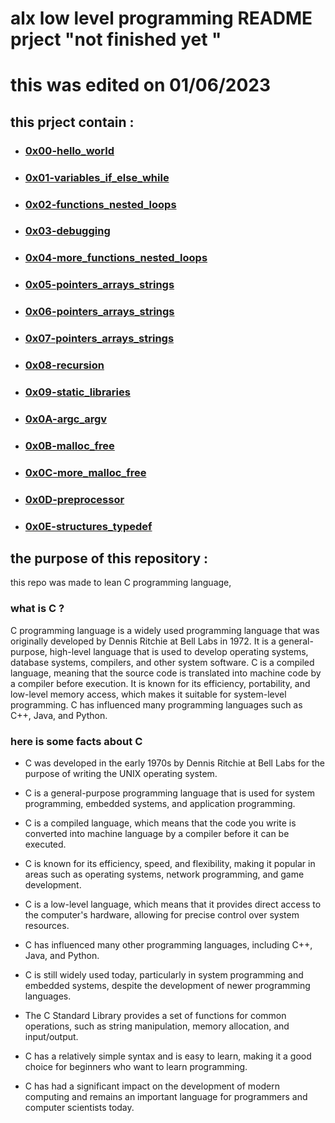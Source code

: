 # alx low level programming README prject "not finished yet "
# this was edited on 01/06/2023

## this prject contain :

* ### [0x00-hello_world](https://github.com/saiss-ahmed/alx-low_level_programming/tree/main/0x00-hello_world)
* ### [0x01-variables_if_else_while](https://github.com/saiss-ahmed/alx-low_level_programming/tree/main/0x01-variables_if_else_while)
* ### [0x02-functions_nested_loops](https://github.com/saiss-ahmed/alx-low_level_programming/tree/main/0x02-functions_nested_loops)
* ### [0x03-debugging](https://github.com/saiss-ahmed/alx-low_level_programming/tree/main/0x03-debugging)
* ### [0x04-more_functions_nested_loops](https://github.com/saiss-ahmed/alx-low_level_programming/tree/main/0x04-more_functions_nested_loops)
* ### [0x05-pointers_arrays_strings](https://github.com/saiss-ahmed/alx-low_level_programming/tree/main/0x05-pointers_arrays_strings)
* ### [0x06-pointers_arrays_strings](https://github.com/saiss-ahmed/alx-low_level_programming/tree/main/0x06-pointers_arrays_strings)
* ### [0x07-pointers_arrays_strings](https://github.com/saiss-ahmed/alx-low_level_programming/tree/main/0x07-pointers_arrays_strings)
* ### [0x08-recursion](https://github.com/saiss-ahmed/alx-low_level_programming/tree/main/0x08-recursion)
* ### [0x09-static_libraries](https://github.com/saiss-ahmed/alx-low_level_programming/tree/main/0x09-static_libraries)
* ### [0x0A-argc_argv](https://github.com/saiss-ahmed/alx-low_level_programming/tree/main/0x0A-argc_argv)
* ### [0x0B-malloc_free](https://github.com/saiss-ahmed/alx-low_level_programming/tree/main/0x0B-malloc_free)
* ### [0x0C-more_malloc_free](https://github.com/saiss-ahmed/alx-low_level_programming/tree/main/0x0C-more_malloc_free)
* ### [0x0D-preprocessor](https://github.com/saiss-ahmed/alx-low_level_programming/tree/main/0x0D-preprocessor)
* ### [0x0E-structures_typedef](https://github.com/saiss-ahmed/alx-low_level_programming/tree/main/0x0E-structures_typedef)
## the purpose of this repository :
this repo was made to lean C programming language, 
### what is C ?
C programming language is a widely used programming language that was originally developed by Dennis Ritchie at Bell Labs in 1972. It is a general-purpose, high-level language that is used to develop operating systems, database systems, compilers, and other system software. C is a compiled language, meaning that the source code is translated into machine code by a compiler before execution. It is known for its efficiency, portability, and low-level memory access, which makes it suitable for system-level programming. C has influenced many programming languages such as C++, Java, and Python.
### here is some facts  about C 
*  C was developed in the early 1970s by Dennis Ritchie at Bell Labs for the purpose of writing the UNIX operating system.

* C is a general-purpose programming language that is used for system programming, embedded systems, and application programming.

* C is a compiled language, which means that the code you write is converted into machine language by a compiler before it can be executed.

* C is known for its efficiency, speed, and flexibility, making it popular in areas such as operating systems, network programming, and game development.

* C is a low-level language, which means that it provides direct access to the computer's hardware, allowing for precise control over system resources.

* C has influenced many other programming languages, including C++, Java, and Python.

* C is still widely used today, particularly in system programming and embedded systems, despite the development of newer programming languages.

* The C Standard Library provides a set of functions for common operations, such as string manipulation, memory allocation, and input/output.

* C has a relatively simple syntax and is easy to learn, making it a good choice for beginners who want to learn programming.

* C has had a significant impact on the development of modern computing and remains an important language for programmers and computer scientists today.

